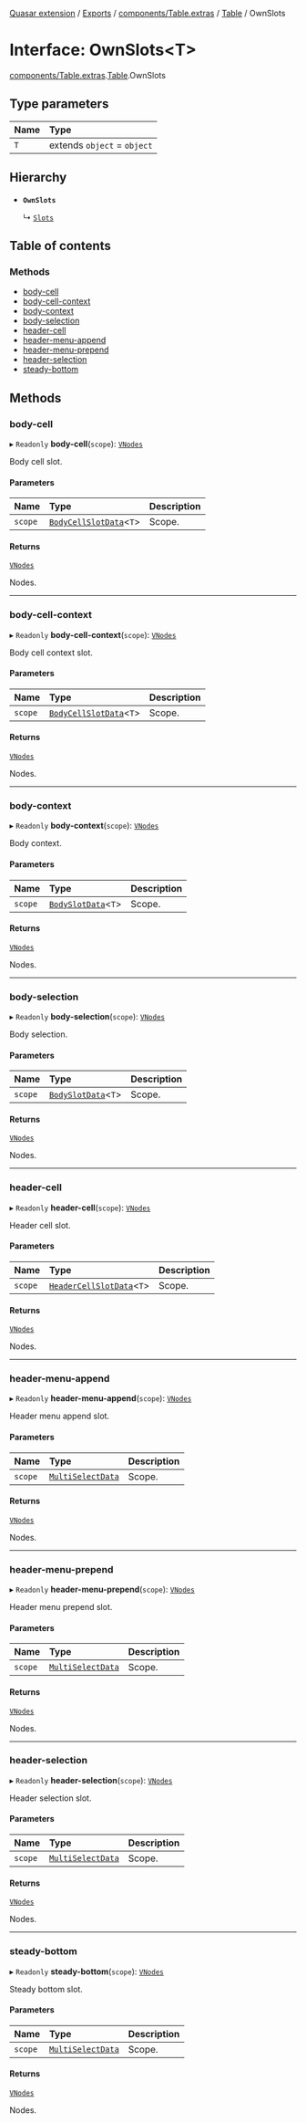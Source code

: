 [Quasar extension](../index.md) / [Exports](../modules.md) / [components/Table.extras](../modules/components_Table_extras.md) / [Table](../modules/components_Table_extras.Table.md) / OwnSlots

# Interface: OwnSlots<T\>

[components/Table.extras](../modules/components_Table_extras.md).[Table](../modules/components_Table_extras.Table.md).OwnSlots

## Type parameters

| Name | Type |
| :------ | :------ |
| `T` | extends `object` = `object` |

## Hierarchy

- **`OwnSlots`**

  ↳ [`Slots`](components_Table_extras.Table.Slots.md)

## Table of contents

### Methods

- [body-cell](components_Table_extras.Table.OwnSlots.md#body-cell)
- [body-cell-context](components_Table_extras.Table.OwnSlots.md#body-cell-context)
- [body-context](components_Table_extras.Table.OwnSlots.md#body-context)
- [body-selection](components_Table_extras.Table.OwnSlots.md#body-selection)
- [header-cell](components_Table_extras.Table.OwnSlots.md#header-cell)
- [header-menu-append](components_Table_extras.Table.OwnSlots.md#header-menu-append)
- [header-menu-prepend](components_Table_extras.Table.OwnSlots.md#header-menu-prepend)
- [header-selection](components_Table_extras.Table.OwnSlots.md#header-selection)
- [steady-bottom](components_Table_extras.Table.OwnSlots.md#steady-bottom)

## Methods

### body-cell

▸ `Readonly` **body-cell**(`scope`): [`VNodes`](../modules/components_api_misc.md#vnodes)

Body cell slot.

#### Parameters

| Name | Type | Description |
| :------ | :------ | :------ |
| `scope` | [`BodyCellSlotData`](components_Table_extras.Table.BodyCellSlotData.md)<`T`\> | Scope. |

#### Returns

[`VNodes`](../modules/components_api_misc.md#vnodes)

Nodes.

___

### body-cell-context

▸ `Readonly` **body-cell-context**(`scope`): [`VNodes`](../modules/components_api_misc.md#vnodes)

Body cell context slot.

#### Parameters

| Name | Type | Description |
| :------ | :------ | :------ |
| `scope` | [`BodyCellSlotData`](components_Table_extras.Table.BodyCellSlotData.md)<`T`\> | Scope. |

#### Returns

[`VNodes`](../modules/components_api_misc.md#vnodes)

Nodes.

___

### body-context

▸ `Readonly` **body-context**(`scope`): [`VNodes`](../modules/components_api_misc.md#vnodes)

Body context.

#### Parameters

| Name | Type | Description |
| :------ | :------ | :------ |
| `scope` | [`BodySlotData`](components_Table_extras.Table.BodySlotData.md)<`T`\> | Scope. |

#### Returns

[`VNodes`](../modules/components_api_misc.md#vnodes)

Nodes.

___

### body-selection

▸ `Readonly` **body-selection**(`scope`): [`VNodes`](../modules/components_api_misc.md#vnodes)

Body selection.

#### Parameters

| Name | Type | Description |
| :------ | :------ | :------ |
| `scope` | [`BodySlotData`](components_Table_extras.Table.BodySlotData.md)<`T`\> | Scope. |

#### Returns

[`VNodes`](../modules/components_api_misc.md#vnodes)

Nodes.

___

### header-cell

▸ `Readonly` **header-cell**(`scope`): [`VNodes`](../modules/components_api_misc.md#vnodes)

Header cell slot.

#### Parameters

| Name | Type | Description |
| :------ | :------ | :------ |
| `scope` | [`HeaderCellSlotData`](components_Table_extras.Table.HeaderCellSlotData.md)<`T`\> | Scope. |

#### Returns

[`VNodes`](../modules/components_api_misc.md#vnodes)

Nodes.

___

### header-menu-append

▸ `Readonly` **header-menu-append**(`scope`): [`VNodes`](../modules/components_api_misc.md#vnodes)

Header menu append slot.

#### Parameters

| Name | Type | Description |
| :------ | :------ | :------ |
| `scope` | [`MultiSelectData`](components_Table_extras.Table.MultiSelectData.md) | Scope. |

#### Returns

[`VNodes`](../modules/components_api_misc.md#vnodes)

Nodes.

___

### header-menu-prepend

▸ `Readonly` **header-menu-prepend**(`scope`): [`VNodes`](../modules/components_api_misc.md#vnodes)

Header menu prepend slot.

#### Parameters

| Name | Type | Description |
| :------ | :------ | :------ |
| `scope` | [`MultiSelectData`](components_Table_extras.Table.MultiSelectData.md) | Scope. |

#### Returns

[`VNodes`](../modules/components_api_misc.md#vnodes)

Nodes.

___

### header-selection

▸ `Readonly` **header-selection**(`scope`): [`VNodes`](../modules/components_api_misc.md#vnodes)

Header selection slot.

#### Parameters

| Name | Type | Description |
| :------ | :------ | :------ |
| `scope` | [`MultiSelectData`](components_Table_extras.Table.MultiSelectData.md) | Scope. |

#### Returns

[`VNodes`](../modules/components_api_misc.md#vnodes)

Nodes.

___

### steady-bottom

▸ `Readonly` **steady-bottom**(`scope`): [`VNodes`](../modules/components_api_misc.md#vnodes)

Steady bottom slot.

#### Parameters

| Name | Type | Description |
| :------ | :------ | :------ |
| `scope` | [`MultiSelectData`](components_Table_extras.Table.MultiSelectData.md) | Scope. |

#### Returns

[`VNodes`](../modules/components_api_misc.md#vnodes)

Nodes.
